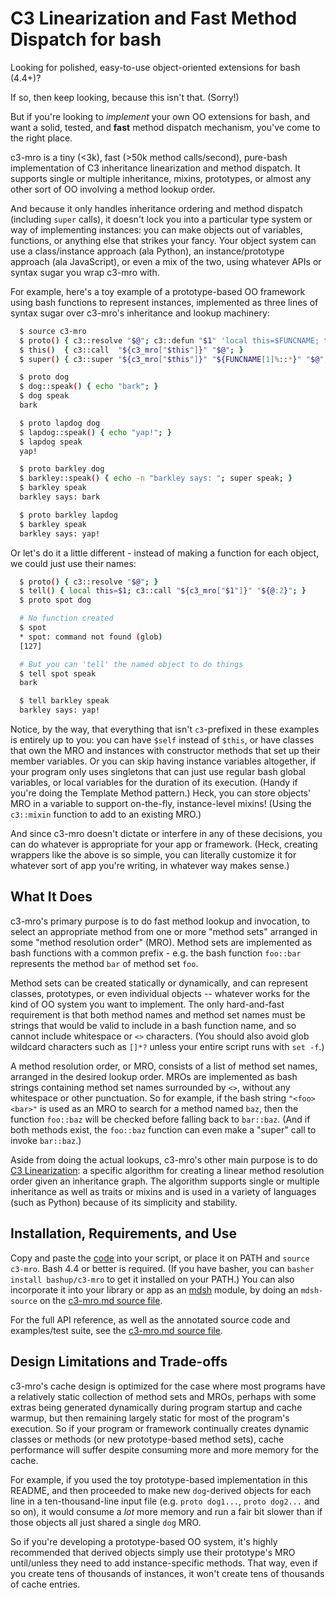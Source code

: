 # C3 Linearization and Fast Method Dispatch for bash

Looking for polished, easy-to-use object-oriented extensions for bash (4.4+)?

If so, then keep looking, because this isn't that.  (Sorry!)

But if you're looking to *implement* your own OO extensions for bash, and want a solid, tested, and **fast** method dispatch mechanism, you've come to the right place.

c3-mro is a tiny (<3k), fast (>50k method calls/second), pure-bash implementation of C3 inheritance linearization and method dispatch.  It supports single or multiple inheritance, mixins, prototypes, or almost any other sort of OO involving a method lookup order.

And because it only handles inheritance ordering and method dispatch (including `super` calls), it doesn't lock you into a particular type system or way of implementing instances: you can make objects out of variables, functions, or anything else that strikes your fancy.  Your object system can use a class/instance approach (ala Python), an instance/prototype approach (ala JavaScript), or even a mix of the two, using whatever APIs or syntax sugar you wrap c3-mro with.

For example, here's a toy example of a prototype-based OO framework using bash functions to represent instances, implemented as three lines of syntax sugar over c3-mro's inheritance and lookup machinery:

~~~sh
  $ source c3-mro
  $ proto() { c3::resolve "$@"; c3::defun "$1" 'local this=$FUNCNAME; this "$@"'; }
  $ this()  { c3::call  "${c3_mro["$this"]}" "$@"; }
  $ super() { c3::super "${c3_mro["$this"]}" "${FUNCNAME[1]%::*}" "$@"; }

  $ proto dog
  $ dog::speak() { echo "bark"; }
  $ dog speak
  bark

  $ proto lapdog dog
  $ lapdog::speak() { echo "yap!"; }
  $ lapdog speak
  yap!

  $ proto barkley dog
  $ barkley::speak() { echo -n "barkley says: "; super speak; }
  $ barkley speak
  barkley says: bark

  $ proto barkley lapdog
  $ barkley speak
  barkley says: yap!
~~~

Or let's do it a little different - instead of making a function for each object, we could just use their names:

~~~sh
  $ proto() { c3::resolve "$@"; }
  $ tell() { local this=$1; c3::call "${c3_mro["$1"]}" "${@:2}"; }
  $ proto spot dog

  # No function created
  $ spot
  * spot: command not found (glob)
  [127]

  # But you can 'tell' the named object to do things
  $ tell spot speak
  bark

  $ tell barkley speak
  barkley says: yap!
~~~

Notice, by the way, that everything that isn't `c3`-prefixed in these examples is entirely up to you: you can have `$self` instead of `$this`, or have classes that own the MRO and instances with constructor methods that set up their member variables.  Or you can skip having instance variables altogether, if your program only uses singletons that can just use regular bash global variables, or local variables for the duration of its execution.  (Handy if you're doing the Template Method pattern.) Heck, you can store objects' MRO in a variable to support on-the-fly, instance-level mixins! (Using the `c3::mixin` function to add to an existing MRO.)

And since c3-mro doesn't dictate or interfere in any of these decisions, you can do whatever is appropriate for your app or framework. (Heck, creating wrappers like the above is so simple, you can literally customize it for whatever sort of app you're writing, in whatever way makes sense.)


## What It Does

c3-mro's primary purpose is to do fast method lookup and invocation, to select an appropriate method from one or more "method sets" arranged in some "method resolution order" (MRO).  Method sets are implemented as bash functions with a common prefix - e.g. the bash function `foo::bar` represents the method `bar` of method set `foo`.

Method sets can be created statically or dynamically, and can represent classes, prototypes, or even individual objects -- whatever works for the kind of OO system you want to implement.  The only hard-and-fast requirement is that both method names and method set names must be strings that would be valid to include in a bash function name, and so cannot include whitespace or `<>` characters.  (You should also avoid glob wildcard characters such as `[]*?` unless your entire script runs with `set -f`.)

A method resolution order, or MRO, consists of a list of method set names, arranged in the desired lookup order.  MROs are implemented as bash strings containing method set names surrounded by `<>`, without any whitespace or other punctuation.  So for example, if the bash string `"<foo><bar>"` is used as an MRO to search for a method named `baz`, then the function `foo::baz` will be checked before falling back to `bar::baz`.  (And if both methods exist, the `foo::baz` function can even make a "super" call to invoke `bar::baz`.)

Aside from doing the actual lookups, c3-mro's other main purpose is to do [C3 Linearization](https://en.wikipedia.org/wiki/C3_linearization): a specific algorithm for creating a linear method resolution order given an inheritance graph.  The algorithm supports single or multiple inheritance as well as traits or mixins and is used in a variety of languages (such as Python) because of its simplicity and stability.

## Installation, Requirements, and Use

Copy and paste the [code](bin/c3-mro) into your script, or place it on PATH and `source c3-mro`.  Bash 4.4 or better is required. (If you have basher, you can `basher install bashup/c3-mro` to get it installed on your PATH.)  You can also incorporate it into your library or app as an [mdsh](https://github.com/bashup/mdsh) module, by doing an `mdsh-source` on the [c3-mro.md source file](c3-mro.md).

For the full API reference, as well as the annotated source code and examples/test suite, see the [c3-mro.md source file](c3-mro.md).

## Design Limitations and Trade-offs

c3-mro's cache design is optimized for the case where most programs have a relatively static collection of method sets and MROs, perhaps with some extras being generated dynamically during program startup and cache warmup, but then remaining largely static for most of the program's execution.  So if your program or framework continually creates dynamic classes or methods (or new prototype-based method sets), cache performance will suffer despite consuming more and more memory for the cache.

For example, if you used the toy prototype-based implementation in this README, and then proceeded to make new `dog`-derived objects for each line in a ten-thousand-line input file (e.g. `proto dog1...`, `proto dog2...` and so on), it would consume a *lot* more memory and run a fair bit slower than if those objects all just shared a single `dog` MRO.

So if you're developing a prototype-based OO system, it's highly recommended that derived objects simply use their prototype's MRO until/unless they need to add instance-specific methods.  That way, even if you create tens of thousands of instances, it won't create tens of thousands of cache entries.
